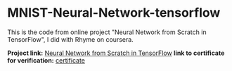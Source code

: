 # MNIST-Neural-Network-tensorflow
This is the code from online project "Neural Network from Scratch in TensorFlow", I did with Rhyme on coursera.

**Project link:** [Neural Network from Scratch in TensorFlow](https://www.coursera.org/projects/neural-network-tensorflow)
**link to certificate for verification:** [certificate](https://www.coursera.org/account/accomplishments/verify/PNDDZ7ZY6845)
